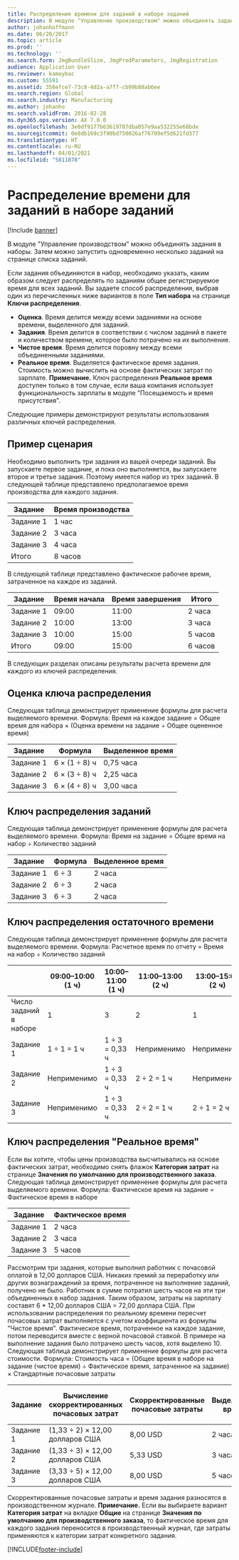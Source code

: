 ```yaml
---
title: Распределение времени для заданий в наборе заданий
description: В модуле "Управление производством" можно объединять задания в наборы. Затем можно запустить одновременно несколько заданий на странице списка заданий.
author: johanhoffmann
ms.date: 06/20/2017
ms.topic: article
ms.prod: ''
ms.technology: ''
ms.search.form: JmgBundleSlize, JmgProdParameters, JmgRegistration
audience: Application User
ms.reviewer: kamaybac
ms.custom: 55591
ms.assetid: 358efce7-73c8-4d2a-a7f7-cb99b88ab6ee
ms.search.region: Global
ms.search.industry: Manufacturing
ms.author: johanho
ms.search.validFrom: 2016-02-28
ms.dyn365.ops.version: AX 7.0.0
ms.openlocfilehash: 3e0df9177b63619787dba057e9aa532255e68bde
ms.sourcegitcommit: 0e8db169c3f90bd750826af76709ef5d621fd377
ms.translationtype: HT
ms.contentlocale: ru-RU
ms.lasthandoff: 04/01/2021
ms.locfileid: "5811878"
---
```

# <a name="allocate-time-to-jobs-in-a-job-bundle"></a>Распределение времени для заданий в наборе заданий

[!include [banner](../includes/banner.md)]

В модуле "Управление производством" можно объединять задания в наборы. Затем можно запустить одновременно несколько заданий на странице списка заданий.

Если задания объединяются в набор, необходимо указать, каким образом следует распределять по заданиям общее регистрируемое время для всех заданий. Вы задаете способ распределения, выбрав один из перечисленных ниже вариантов в поле **Тип набора** на странице **Ключи распределения**.

-   **Оценка**. Время делится между всеми заданиями на основе времени, выделенного для заданий.
-   **Задания**. Время делится в соответствии с числом заданий в пакете и количеством времени, которое было потрачено на их выполнение.
-   **Чистое время**. Время делится поровну между всеми объединенными заданиями.
-   **Реальное время**. Выделяется фактическое время задания. Стоимость можно вычислить на основе фактических затрат по зарплате. **Примечание.** Ключ распределения **Реальное время** доступен только в том случае, если ваша компания использует функциональность зарплаты в модуле "Посещаемость и время присутствия".

Следующие примеры демонстрируют результаты использования различных ключей распределения.

## <a name="example-scenario"></a>Пример сценария
Необходимо выполнить три задания из вашей очереди заданий. Вы запускаете первое задание, и пока оно выполняется, вы запускаете второе и третье задания. Поэтому имеется набор из трех заданий. В следующей таблице представлено предполагаемое время производства для каждого задания.

| Задание   | Время производства |
|-------|-----------------|
| Задание 1 | 1 час          |
| Задание 2 | 3 часа         |
| Задание 3 | 4 часа         |
| Итого | 8 часов         |

В следующей таблице представлено фактическое рабочее время, затраченное на каждое из заданий.

| Задание    | Время начала | Время завершения | Итого |
|--------|------------|----------|-------------|
| Задание 1  | 09:00      | 11:00    | 2 часа     |
| Задание 2  | 10:00      | 13:00    | 3 часа     |
| Задание 3  | 10:00      | 15:00    | 5 часов     |
| Итого | 09:00      | 15:00    | 6 часов     |

В следующих разделах описаны результаты расчета времени для каждого из ключей распределения.

## <a name="estimation-allocation-key"></a>Оценка ключа распределения
Следующая таблица демонстрирует применение формулы для расчета выделяемого времени. Формула: Время на каждое задание = Общее время для набора × (Оценка времени на задание ÷ Общее оцененное время)

| Задание   | Формула           | Выделенное время |
|-------|-------------------|----------------|
| Задание 1 | 6 × (1 ÷ 8) ч | 0,75 часа      |
| Задание 2 | 6 × (3 ÷ 8) ч | 2,25 часа     |
| Задание 3 | 6 × (4 ÷ 8) ч | 3,00 часа     |

## <a name="jobs-allocation-key"></a>Ключ распределения заданий
Следующая таблица демонстрирует применение формулы для расчета выделяемого времени. Формула: Время на задание = Общее время на набор ÷ Количество заданий

| Задание   | Формула | Выделенное время |
|-------|---------|----------------|
| Задание 1 | 6 ÷ 3   | 2 часа        |
| Задание 2 | 6 ÷ 3   | 2 часа        |
| Задание 3 | 6 ÷ 3   | 2 часа        |

## <a name="net-time-allocation-key"></a>Ключ распределения остаточного времени
Следующая таблица демонстрирует применение формулы для расчета выделяемого времени. Формула: Расчетное время по отчету = Время на набор ÷ Количество заданий

|                              | 09:00–10:00 (1 ч) | 10:00–11:00 (1 ч) | 11:00–13:00 (2 ч) | 13:00–15:00 (2 ч) | Выделенное время |
|------------------------------|----------------------|----------------------|-----------------------|-----------------------|----------------|
| Число заданий в наборе | 1                    | 3                    | 2                     | 1                     | Неприменимо |
| Задание 1                        | 1 ÷ 1 = 1 ч       | 1 ÷ 3 = 0,33 ч    | Неприменимо        | Неприменимо        | 1,33 часа     |
| Задание 2                        | Неприменимо       | 1 ÷ 3 = 0,33 ч    | 2 ÷ 2 = 1 ч        | Неприменимо        | 1,33 часа     |
| Задание 3                        | Неприменимо       | 1 ÷ 3 = 0,33 ч    | 2 ÷ 2 = 1 ч        | 2 ÷ 1 = 2 ч       | 3,33 часа     |

## <a name="real-time-allocation-key"></a>Ключ распределения "Реальное время"
Если вы хотите, чтобы цены производства высчитывались на основе фактических затрат, необходимо снять флажок **Категория затрат** на странице **Значения по умолчанию для производственного заказа**. Следующая таблица демонстрирует применение формулы для расчета выделяемого времени. Формула: Фактическое время на задание = Фактическое время в наборе

| Задание   | Фактическое время |
|-------|-------------|
| Задание 1 | 2 часа     |
| Задание 2 | 3 часа     |
| Задание 3 | 5 часов     |

Рассмотрим три задания, которые выполнил работник с почасовой оплатой в 12,00 долларов США. Никаких премий за переработку или других вознаграждений за время, потраченное на выполнение заданий, получено не было. Работник в сумме потратил шесть часов на эти три объединенных в набор задания. Таким образом, затраты на зарплату составят 6 * 12,00 долларов США = 72,00 доллара США. При использовании распределения по реальному времени пересчет почасовых затрат выполняется с учетом коэффициента из формулы "Чистое время". Фактическое время, потраченное на каждое задание, потом переводится вместе с верной почасовой ставкой. В примере на выполнение задания было потрачено шесть часов, хотя выделено 10. Следующая таблица демонстрирует применение формулы для расчета стоимости. Формула: Стоимость часа = (Общее время в наборе на задание (чистое время) ÷ Фактическое время, затраченное на задание) × Стандартные почасовые затраты

| Задание   | Вычисление скорректированных почасовых затрат | Скорректированные почасовые затраты | Выделенное время | Общие затраты по заданию |
|-------|----------------------------------------|-------------------------|----------------|-------------------|
| Задание 1 | (1,33 ÷ 2) × 12,00 долларов США                 | 8,00 USD                | 2 часа        | 16,00 USD         |
| Задание 2 | (1,33 ÷ 3) × 12,00 долларов США                 | 5,33 USD                | 3 часа        | 16,00 USD         |
| Задание 3 | (3,33 ÷ 5) × 12,00 долларов США                 | 8,00 USD                | 5 часов        | 40,00 USD         |

Скорректированные почасовые затраты и время задания разносятся в производственном журнале. **Примечание.** Если вы выбираете вариант **Категория затрат** на вкладке **Общие** на странице **Значения по умолчанию для производственного заказа**, то фактическое время для каждого задания переносится в производственный журнал, где затраты применяются к категории затрат конкретного задания.





[!INCLUDE[footer-include](../../includes/footer-banner.md)]